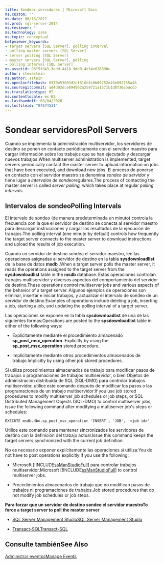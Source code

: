 ```yaml
---
title: Sondear servidores | Microsoft Docs
ms.custom: ''
ms.date: 06/13/2017
ms.prod: sql-server-2014
ms.reviewer: ''
ms.technology: ssms
ms.topic: conceptual
helpviewer_keywords:
- target servers [SQL Server], polling interval
- polling master servers [SQL Server]
- server polling [SQL Server]
- master servers [SQL Server], polling
- polling interval [SQL Server]
ms.assetid: 96f5fd43-3edd-4418-9dd0-4d34e618890e
author: stevestein
ms.author: sstein
ms.openlocfilehash: 6370e53083d2cf818e8c8b09752d49e092755a46
ms.sourcegitcommit: ad4d92dce894592a259721a1571b1d8736abacdb
ms.translationtype: MT
ms.contentlocale: es-ES
ms.lasthandoff: 08/04/2020
ms.locfileid: "87674531"
---
```

# <a name="poll-servers"></a><span data-ttu-id="c2c3a-102">Sondear servidores</span><span class="sxs-lookup"><span data-stu-id="c2c3a-102">Poll Servers</span></span>
  <span data-ttu-id="c2c3a-103">Cuando se implementa la administración multiservidor, los servidores de destino se ponen en contacto periódicamente con el servidor maestro para cargar información sobre los trabajos que se han ejecutado y descargar nuevos trabajos.</span><span class="sxs-lookup"><span data-stu-id="c2c3a-103">When multiserver administration is implemented, target servers periodically contact the master server to upload information on jobs that have been executed, and download new jobs.</span></span> <span data-ttu-id="c2c3a-104">El proceso de ponerse en contacto con el servidor maestro se denomina *sondeo de servidor* y tiene lugar a *intervalos de sondeo*regulares.</span><span class="sxs-lookup"><span data-stu-id="c2c3a-104">The process of contacting the master server is called *server polling,* which takes place at regular *polling intervals.*</span></span>  
  
## <a name="polling-intervals"></a><span data-ttu-id="c2c3a-105">Intervalos de sondeo</span><span class="sxs-lookup"><span data-stu-id="c2c3a-105">Polling Intervals</span></span>  
 <span data-ttu-id="c2c3a-106">El intervalo de sondeo (de manera predeterminada un minuto) controla la frecuencia con la que el servidor de destino se conecta al servidor maestro para descargar instrucciones y cargar los resultados de la ejecución de trabajos.</span><span class="sxs-lookup"><span data-stu-id="c2c3a-106">The polling interval (one minute by default) controls how frequently the target server connects to the master server to download instructions and upload the results of job execution.</span></span>  
  
 <span data-ttu-id="c2c3a-107">Cuando un servidor de destino sondea el servidor maestro, lee las operaciones asignadas al servidor de destino en la tabla **sysdownloadlist** de la base de datos **msdb** .</span><span class="sxs-lookup"><span data-stu-id="c2c3a-107">When a target server polls the master server, it reads the operations assigned to the target server from the **sysdownloadlist** table in the **msdb** database.</span></span> <span data-ttu-id="c2c3a-108">Estas operaciones controlan trabajos multiservidor y diversos aspectos del comportamiento del servidor de destino.</span><span class="sxs-lookup"><span data-stu-id="c2c3a-108">These operations control multiserver jobs and various aspects of the behavior of a target server.</span></span> <span data-ttu-id="c2c3a-109">Algunos ejemplos de operaciones son eliminar, insertar e iniciar trabajos, y actualizar el intervalo de sondeo de un servidor de destino.</span><span class="sxs-lookup"><span data-stu-id="c2c3a-109">Examples of operations include deleting a job, inserting a job, starting a job, and updating the polling interval of a target server.</span></span>  
  
 <span data-ttu-id="c2c3a-110">Las operaciones se exponen en la tabla **sysdownloadlist** de una de las siguientes formas:</span><span class="sxs-lookup"><span data-stu-id="c2c3a-110">Operations are posted to the **sysdownloadlist** table in either of the following ways:</span></span>  
  
-   <span data-ttu-id="c2c3a-111">Explícitamente mediante el procedimiento almacenado **sp_post_msx_operation** .</span><span class="sxs-lookup"><span data-stu-id="c2c3a-111">Explicitly by using the **sp_post_msx_operation** stored procedure.</span></span>  
  
-   <span data-ttu-id="c2c3a-112">Implícitamente mediante otros procedimientos almacenados de trabajo.</span><span class="sxs-lookup"><span data-stu-id="c2c3a-112">Implicitly by using other job stored procedures.</span></span>  
  
 <span data-ttu-id="c2c3a-113">Si utiliza procedimientos almacenados de trabajo para modificar pasos de trabajos o programaciones de trabajos multiservidor, o bien Objetos de administración distribuida de SQL (SQL-DMO) para controlar trabajos multiservidor, utilice este comando después de modificar los pasos o las programaciones de un trabajo multiservidor:</span><span class="sxs-lookup"><span data-stu-id="c2c3a-113">If you use job stored procedures to modify multiserver job schedules or job steps, or SQL Distributed Management Objects (SQL-DMO) to control multiserver jobs, issue the following command after modifying a multiserver job's steps or schedules:</span></span>  
  
```  
EXECUTE msdb.dbo.sp_post_msx_operation 'INSERT', 'JOB', '<job id>'  
```  
  
 <span data-ttu-id="c2c3a-114">Utilice este comando para mantener sincronizados los servidores de destino con la definición del trabajo actual.</span><span class="sxs-lookup"><span data-stu-id="c2c3a-114">Issue this command keeps the target servers synchronized with the current job definition.</span></span>  
  
 <span data-ttu-id="c2c3a-115">No es necesario exponer explícitamente las operaciones si utiliza:</span><span class="sxs-lookup"><span data-stu-id="c2c3a-115">You do not have to post operations explicitly if you use the following:</span></span>  
  
-   <span data-ttu-id="c2c3a-116">Microsoft [!INCLUDE[ssManStudioFull](../../includes/ssmanstudiofull-md.md)] para controlar trabajos multiservidor.</span><span class="sxs-lookup"><span data-stu-id="c2c3a-116">Microsoft [!INCLUDE[ssManStudioFull](../../includes/ssmanstudiofull-md.md)] to control multiserver jobs.</span></span>  
  
-   <span data-ttu-id="c2c3a-117">Procedimientos almacenados de trabajo que no modifican pasos de trabajos ni programaciones de trabajos.</span><span class="sxs-lookup"><span data-stu-id="c2c3a-117">Job stored procedures that do not modify job schedules or job steps.</span></span>  
  
 <span data-ttu-id="c2c3a-118">**Para forzar que un servidor de destino sondee el servidor maestro**</span><span class="sxs-lookup"><span data-stu-id="c2c3a-118">**To force a target server to poll the master server**</span></span>  
  
-   [<span data-ttu-id="c2c3a-119">SQL Server Management Studio</span><span class="sxs-lookup"><span data-stu-id="c2c3a-119">SQL Server Management Studio</span></span>](force-a-target-server-to-poll-the-master-server.md)  
  
-   [<span data-ttu-id="c2c3a-120">Transact-SQL</span><span class="sxs-lookup"><span data-stu-id="c2c3a-120">Transact-SQL</span></span>](/sql/relational-databases/system-stored-procedures/sp-post-msx-operation-transact-sql)  
  
## <a name="see-also"></a><span data-ttu-id="c2c3a-121">Consulte también</span><span class="sxs-lookup"><span data-stu-id="c2c3a-121">See Also</span></span>  
 [<span data-ttu-id="c2c3a-122">Administrar eventos</span><span class="sxs-lookup"><span data-stu-id="c2c3a-122">Manage Events</span></span>](manage-events.md)  
  
  
